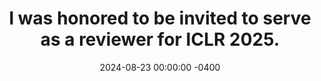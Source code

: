 ---
title: "I was honored to be invited to serve as a reviewer for ICLR 2025."
date: 2024-08-23 00:00:00 -0400
---